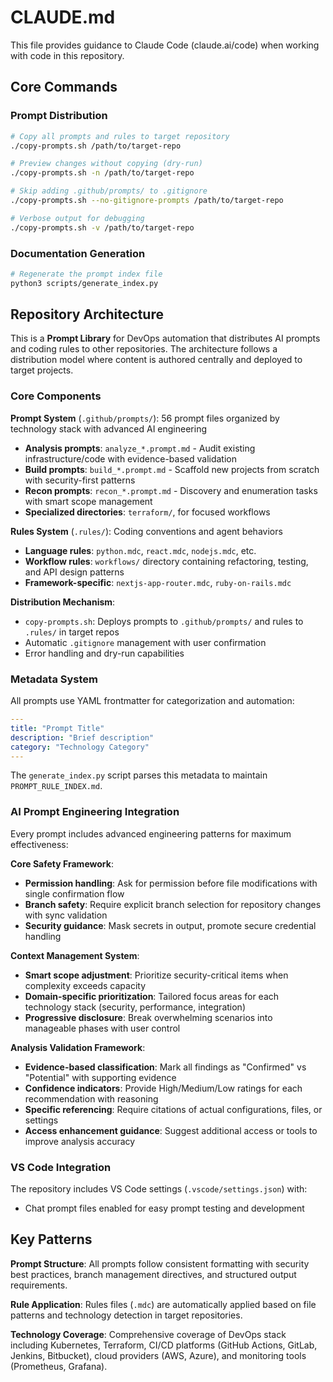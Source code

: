 # CLAUDE.md

This file provides guidance to Claude Code (claude.ai/code) when working with code in this repository.

## Core Commands

### Prompt Distribution
```bash
# Copy all prompts and rules to target repository
./copy-prompts.sh /path/to/target-repo

# Preview changes without copying (dry-run)
./copy-prompts.sh -n /path/to/target-repo

# Skip adding .github/prompts/ to .gitignore
./copy-prompts.sh --no-gitignore-prompts /path/to/target-repo

# Verbose output for debugging
./copy-prompts.sh -v /path/to/target-repo
```

### Documentation Generation
```bash
# Regenerate the prompt index file
python3 scripts/generate_index.py
```

## Repository Architecture

This is a **Prompt Library** for DevOps automation that distributes AI prompts and coding rules to other repositories. The architecture follows a distribution model where content is authored centrally and deployed to target projects.

### Core Components

**Prompt System** (`.github/prompts/`): 56 prompt files organized by technology stack with advanced AI engineering
- **Analysis prompts**: `analyze_*.prompt.md` - Audit existing infrastructure/code with evidence-based validation
- **Build prompts**: `build_*.prompt.md` - Scaffold new projects from scratch with security-first patterns  
- **Recon prompts**: `recon_*.prompt.md` - Discovery and enumeration tasks with smart scope management
- **Specialized directories**: `terraform/`, for focused workflows

**Rules System** (`.rules/`): Coding conventions and agent behaviors
- **Language rules**: `python.mdc`, `react.mdc`, `nodejs.mdc`, etc.
- **Workflow rules**: `workflows/` directory containing refactoring, testing, and API design patterns
- **Framework-specific**: `nextjs-app-router.mdc`, `ruby-on-rails.mdc`

**Distribution Mechanism**: 
- `copy-prompts.sh`: Deploys prompts to `.github/prompts/` and rules to `.rules/` in target repos
- Automatic `.gitignore` management with user confirmation
- Error handling and dry-run capabilities

### Metadata System

All prompts use YAML frontmatter for categorization and automation:
```yaml
---
title: "Prompt Title"
description: "Brief description"
category: "Technology Category"
---
```

The `generate_index.py` script parses this metadata to maintain `PROMPT_RULE_INDEX.md`.

### AI Prompt Engineering Integration

Every prompt includes advanced engineering patterns for maximum effectiveness:

**Core Safety Framework**:
- **Permission handling**: Ask for permission before file modifications with single confirmation flow
- **Branch safety**: Require explicit branch selection for repository changes with sync validation  
- **Security guidance**: Mask secrets in output, promote secure credential handling

**Context Management System**:
- **Smart scope adjustment**: Prioritize security-critical items when complexity exceeds capacity
- **Domain-specific prioritization**: Tailored focus areas for each technology stack (security, performance, integration)
- **Progressive disclosure**: Break overwhelming scenarios into manageable phases with user control

**Analysis Validation Framework**:
- **Evidence-based classification**: Mark all findings as "Confirmed" vs "Potential" with supporting evidence
- **Confidence indicators**: Provide High/Medium/Low ratings for each recommendation with reasoning
- **Specific referencing**: Require citations of actual configurations, files, or settings
- **Access enhancement guidance**: Suggest additional access or tools to improve analysis accuracy

### VS Code Integration

The repository includes VS Code settings (`.vscode/settings.json`) with:
- Chat prompt files enabled for easy prompt testing and development

## Key Patterns

**Prompt Structure**: All prompts follow consistent formatting with security best practices, branch management directives, and structured output requirements.

**Rule Application**: Rules files (`.mdc`) are automatically applied based on file patterns and technology detection in target repositories.

**Technology Coverage**: Comprehensive coverage of DevOps stack including Kubernetes, Terraform, CI/CD platforms (GitHub Actions, GitLab, Jenkins, Bitbucket), cloud providers (AWS, Azure), and monitoring tools (Prometheus, Grafana).